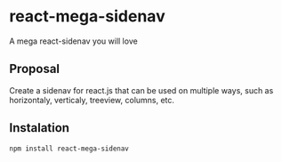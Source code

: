 # react-mega-sidenav
A mega react-sidenav you will love

## Proposal

Create a sidenav for react.js that can be used on multiple ways, such as horizontaly, verticaly, treeview, columns, etc.

## Instalation

```sh
npm install react-mega-sidenav
```
